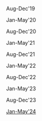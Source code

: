 Aug-Dec'19

Jan-May'20

Aug-Dec'20

Jan-May'21

Aug-Dec'21

Jan-May'22

Aug-Dec'22

Jan-May'23

Aug-Dec'23

[Jan-May'24](Jan-May'24.md)
